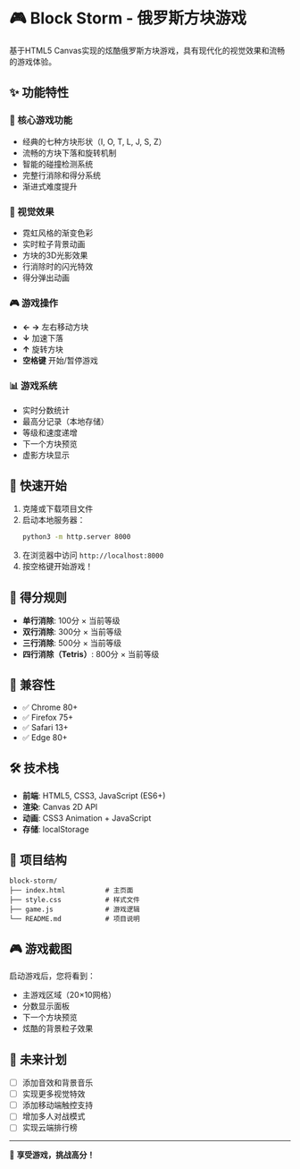 # 🎮 Block Storm - 俄罗斯方块游戏

基于HTML5 Canvas实现的炫酷俄罗斯方块游戏，具有现代化的视觉效果和流畅的游戏体验。

## ✨ 功能特性

### 🎯 核心游戏功能
- 经典的七种方块形状（I, O, T, L, J, S, Z）
- 流畅的方块下落和旋转机制
- 智能的碰撞检测系统
- 完整行消除和得分系统
- 渐进式难度提升

### 🎨 视觉效果
- 霓虹风格的渐变色彩
- 实时粒子背景动画
- 方块的3D光影效果
- 行消除时的闪光特效
- 得分弹出动画

### 🎮 游戏操作
- **← →** 左右移动方块
- **↓** 加速下落
- **↑** 旋转方块
- **空格键** 开始/暂停游戏

### 📊 游戏系统
- 实时分数统计
- 最高分记录（本地存储）
- 等级和速度递增
- 下一个方块预览
- 虚影方块显示

## 🚀 快速开始

1. 克隆或下载项目文件
2. 启动本地服务器：
   ```bash
   python3 -m http.server 8000
   ```
3. 在浏览器中访问 `http://localhost:8000`
4. 按空格键开始游戏！

## 🎯 得分规则

- **单行消除**: 100分 × 当前等级
- **双行消除**: 300分 × 当前等级  
- **三行消除**: 500分 × 当前等级
- **四行消除（Tetris）**: 800分 × 当前等级

## 📱 兼容性

- ✅ Chrome 80+
- ✅ Firefox 75+
- ✅ Safari 13+
- ✅ Edge 80+

## 🛠️ 技术栈

- **前端**: HTML5, CSS3, JavaScript (ES6+)
- **渲染**: Canvas 2D API
- **动画**: CSS3 Animation + JavaScript
- **存储**: localStorage

## 📂 项目结构

```
block-storm/
├── index.html          # 主页面
├── style.css           # 样式文件
├── game.js             # 游戏逻辑
└── README.md           # 项目说明
```

## 🎮 游戏截图

启动游戏后，您将看到：
- 主游戏区域（20×10网格）
- 分数显示面板
- 下一个方块预览
- 炫酷的背景粒子效果

## 🚧 未来计划

- [ ] 添加音效和背景音乐
- [ ] 实现更多视觉特效
- [ ] 添加移动端触控支持
- [ ] 增加多人对战模式
- [ ] 实现云端排行榜

---

💝 **享受游戏，挑战高分！**